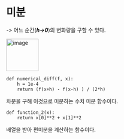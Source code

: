# 미분
-> 어느 순간(***h->0***)의 변화량을 구할 수 있다. 

<img width="86" alt="image" src="https://github.com/CharmStrange/Study/assets/105769152/13254ddb-9cc5-4e0c-b4a7-7e6fd6800543">

```
def numerical_diff(f, x):
    h = 1e-4
    return (f(x+h) - f(x-h) ) / (2*h)
```
차분을 구해 이것으로 미분하는 수치 미분 함수이다.

```
def function_2(x):
    return x[0]**2 + x[1]**2
```
배열을 받아 편미분을 계산하는 함수이다.
